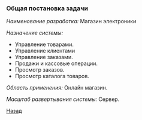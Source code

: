 ﻿### Общая постановка задачи

*Наименование разработка:* Магазин электроники

*Назначение системы:*
- Управление товарами.
- Управление клиентами
- Управление заказами.
- Продажи и кассовые операции.
- Просмотр заказов.
- Просмотр каталога товаров.

*Область применения:* Онлайн магазин.

*Масштаб развертывания системы:* Сервер.

[Назад](/content.md)